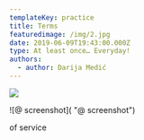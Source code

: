 ```yaml
---
templateKey: practice
title: Terms
featuredimage: /img/2.jpg
date: 2019-06-09T19:43:00.000Z
type: At least once… Everyday!
authors:
  - author: Darija Medić
---
```



![](/img/sreda-02-1-.jpg)

![@ screenshot]( "@ screenshot")

of service

